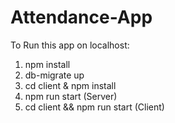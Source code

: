 # Attendance-App

To Run this app on localhost:
1. npm install
2. db-migrate up
3. cd client & npm install
4. npm run start (Server)
5. cd client && npm run start (Client)
